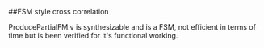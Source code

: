 ##FSM style cross correlation 

ProducePartialFM.v is synthesizable and is a FSM, not efficient in terms of time but is been verified for it's functional working.
